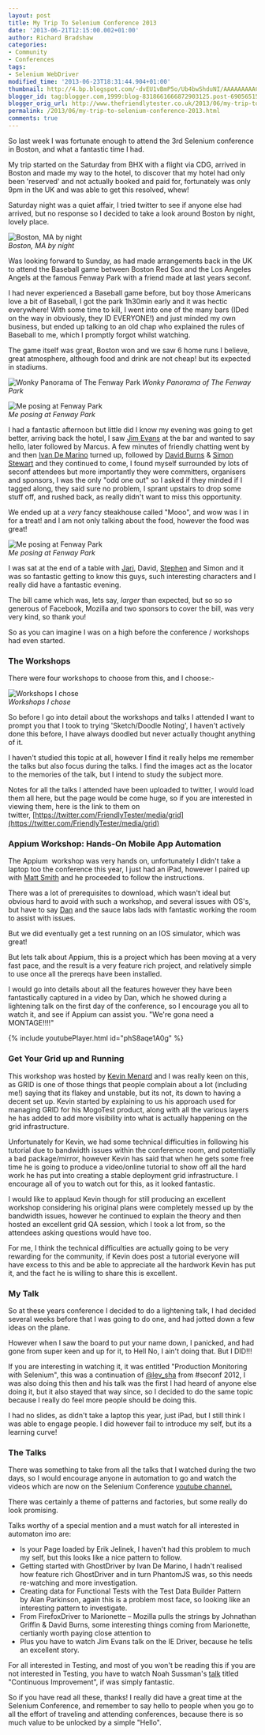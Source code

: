 ```yaml
---
layout: post
title: My Trip To Selenium Conference 2013
date: '2013-06-21T12:15:00.002+01:00'
author: Richard Bradshaw
categories:
- Community
- Conferences
tags:
- Selenium WebDriver
modified_time: '2013-06-23T18:31:44.904+01:00'
thumbnail: http://4.bp.blogspot.com/-dvEU1vBmP5o/Ub4bwShduNI/AAAAAAAAACU/RNikiIJTdjs/s72-c/BostonByNight.jpg
blogger_id: tag:blogger.com,1999:blog-8318661666872903125.post-6905651508008253858
blogger_orig_url: http://www.thefriendlytester.co.uk/2013/06/my-trip-to-selenium-conference-2013.html
permalink: /2013/06/my-trip-to-selenium-conference-2013.html
comments: true
---
```


So last week I was fortunate enough to attend the 3rd Selenium conference in Boston, and what a fantastic time I had.  

My trip started on the Saturday from BHX with a flight via CDG, arrived in Boston and made my way to the hotel, to discover that my hotel had only been 'reserved' and not actually booked and paid for, fortunately was only 9pm in the UK and was able to get this resolved, whew!  

Saturday night was a quiet affair, I tried twitter to see if anyone else had arrived, but no response so I decided to take a look around Boston by night, lovely place.  

![Boston, MA by night]({{site.url}}/images/blogpostimages/selenium2013/BostonByNight.jpg)  
*Boston, MA by night*

Was looking forward to Sunday, as had made arrangements back in the UK to attend the Baseball game between Boston Red Sox and the Los Angeles Angels at the famous Fenway Park with a friend made at last years seconf.

I had never experienced a Baseball game before, but boy those Americans love a bit of Baseball, I got the park 1h30min early and it was hectic everywhere! With some time to kill, I went into one of the many bars (IDed on the way in obviously, they ID EVERYONE!) and just minded my own business, but ended up talking to an old chap who explained the rules of Baseball to me, which I promptly forgot whilst watching.

The game itself was great, Boston won and we saw 6 home runs I believe, great atmosphere, although food and drink are not cheap! but its expected in stadiums.

![Wonky Panorama of The Fenway Park]({{site.url}}/images/blogpostimages/selenium2013/FenwayPanorama.jpg)
*Wonky Panorama of The Fenway Park*

![Me posing at Fenway Park](http://4.bp.blogspot.com/-kHPqcehZxcg/Ub4em9lq55I/AAAAAAAAACw/PMj2Ww8BtPg/s400/RichardFenway.jpg)  
*Me posing at Fenway Park*

I had a fantastic afternoon but little did I know my evening was going to get better, arriving back the hotel, I saw [Jim Evans](https://twitter.com/jimevansmusic) at the bar and wanted to say hello, later followed by Marcus. A few minutes of friendly chatting went by and then [Ivan De Marino](https://twitter.com/detronizator) turned up, followed by [David Burns](https://twitter.com/AutomatedTester) & [Simon Stewart](https://twitter.com/shs96c) and they continued to come, I found myself surrounded by lots of seconf attendees but more importantly they were committers, organisers and sponsors, I was the only "odd one out" so I asked if they minded if I tagged along, they said sure no problem, I sprant upstairs to drop some stuff off, and rushed back, as really didn't want to miss this opportunity.
  
We ended up at a _very_ fancy steakhouse called "Mooo", and wow was I in for a treat! and I am not only talking about the food, however the food was great!

![Me posing at Fenway Park]({{site.url}}/images/blogpostimages/selenium2013/RichardFenway.jpg)  
*Me posing at Fenway Park*

I was sat at the end of a table with [Jari](https://twitter.com/jarib), David, [Stephen](https://twitter.com/stephendonner) and Simon and it was so fantastic getting to know this guys, such interesting characters and I really did have a fantastic evening.

The bill came which was, lets say, _larger_ than expected, but so so so generous of Facebook, Mozilla and two sponsors to cover the bill, was very very kind, so thank you!  

So as you can imagine I was on a high before the conference / workshops had even started.

### The Workshops

There were four workshops to choose from this, and I choose:-

![Workshops I chose ]({{site.url}}/images/blogpostimages/selenium2013/ChosenWorkshops.png)  
*Workshops I chose*

So before I go into detail about the workshops and talks I attended I want to prompt you that I took to trying 'Sketch/Doodle Noting', I haven't actively done this before, I have always doodled but never actually thought anything of it.  

I haven't studied this topic at all, however I find it really helps me remember the talks but also focus during the talks. I find the images act as the locator to the memories of the talk, but I intend to study the subject more.  

Notes for all the talks I attended have been uploaded to twitter, I would load them all here, but the page would be come huge, so if you are interested in viewing them, here is the link to them on twitter, [https://twitter.com/FriendlyTester/media/grid](https://twitter.com/FriendlyTester/media/grid)  

### Appium Workshop: Hands-On Mobile App Automation 
The Appium  workshop was very hands on, unfortunately I didn't take a laptop too the conference this year, I just had an iPad, however I paired up with [Matt Smith](https://twitter.com/matt_smith04) and he proceeded to follow the instructions.  

There was a lot of prerequisites to download, which wasn't ideal but obvious hard to avoid with such a workshop, and several issues with OS's, but have to say [Dan](https://twitter.com/thedancuellar) and the sauce labs lads with fantastic working the room to assist with issues.  

But we did eventually get a test running on an IOS simulator, which was great!  

But lets talk about Appium, this is a project which has been moving at a very fast pace, and the result is a very feature rich project, and relatively simple to use once all the prereqs have been installed.  

I would go into details about all the features however they have been fantastically captured in a video by Dan, which he showed during a lightening talk on the first day of the conference, so I encourage you all to watch it, and see if Appium can assist you. "We're gona need a MONTAGE!!!!"  

<div class="centerplugin">
{% include youtubePlayer.html id="phS8aqe1A0g" %}
</div>

### Get Your Grid up and Running
This workshop was hosted by [Kevin Menard](https://twitter.com/nirvdrum) and I was really keen on this, as GRID is one of those things that people complain about a lot (including me!) saying that its flakey and unstable, but its not, its down to having a decent set up. Kevin started by explaining to us his approach used for managing GRID for his MogoTest product, along with all the various layers he has added to add more visibility into what is actually happening on the grid infrastructure.  

Unfortunately for Kevin, we had some technical difficulties in following his tutorial due to bandwidth issues within the conference room, and potentially a bad package/mirror, however Kevin has said that when he gets some free time he is going to produce a video/online tutorial to show off all the hard work he has put into creating a stable deployment grid infrastructure. I encourage all of you to watch out for this, as it looked fantastic.  

I would like to applaud Kevin though for still producing an excellent workshop considering his original plans were completely messed up by the bandwidth issues, however he continued to explain the theory and then hosted an excellent grid QA session, which I took a lot from, so the attendees asking questions would have too.  

For me, I think the technical difficulties are actually going to be very rewarding for the community, if Kevin does post a tutorial everyone will have excess to this and be able to appreciate all the hardwork Kevin has put it, and the fact he is willing to share this is excellent.
  
### My Talk
So at these years conference I decided to do a lightening talk, I had decided several weeks before that I was going to do one, and had jotted down a few ideas on the plane.  

However when I saw the board to put your name down, I panicked, and had gone from super keen and up for it, to Hell No, I ain't doing that. But I DID!!!  

If you are interesting in watching it, it was entitled "Production Monitoring with Selenium", this was a continuation of [@lev_sha](https://twitter.com/lev_sha) from #seconf 2012, I was also doing this then and his talk was the first I had heard of anyone else doing it, but it also stayed that way since, so I decided to do the same topic because I really do feel more people should be doing this.  

I had no slides, as didn't take a laptop this year, just iPad, but I still think I was able to engage people. I did however fail to introduce my self, but its a learning curve!  

### The Talks
There was something to take from all the talks that I watched during the two days, so I would encourage anyone in automation to go and watch the videos which are now on the Selenium Conference [youtube channel.](http://www.youtube.com/user/seleniumconf/videos?shelf_index=0&sort=dd&view=0&tag_id=)  

There was certainly a theme of patterns and factories, but some really do look promising.  

Talks worthy of a special mention and a must watch for all interested in automaton imo are:  

*   Is your Page loaded by Erik Jelinek, I haven't had this problem to much my self, but this looks like a nice pattern to follow.
*   Getting started with GhostDriver by Ivan De Marino, I hadn't realised how feature rich GhostDriver and in turn PhantomJS was, so this needs re-watching and more investigation.
*   Creating data for Functional Tests with the Test Data Builder Pattern by Alan Parkinson, again this is a problem most face, so looking like an interesting pattern to investigate.
*   From FirefoxDriver to Marionette – Mozilla pulls the strings by Johnathan Griffin & David Burns, some interesting things coming from Marionette, certianly worth paying close attention to
*   Plus you have to watch Jim Evans talk on the IE Driver, because he tells an excellent story.

For all interested in Testing, and most of you won't be reading this if you are not interested in Testing, you have to watch Noah Sussman's [talk](http://www.youtube.com/watch?v=KCFoeg_8HGY) titled "Continuous Improvement", if was simply fantastic.

So if you have read all these, thanks! I really did have a great time at the Selenium Conference, and remember to say hello to people when you go to all the effort of traveling and attending conferences, because there is so much value to be unlocked by a simple "Hello".